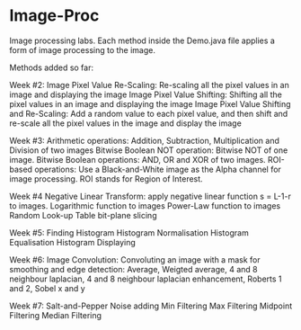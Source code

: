 # Image-Proc
Image processing labs. Each method inside the Demo.java file applies a form of image processing to the image. 

Methods added so far: 

Week #2:
Image Pixel Value Re-Scaling: Re-scaling all the pixel values in an image and displaying the image
Image Pixel Value Shifting: Shifting all the pixel values in an image and displaying the image
Image Pixel Value Shifting and Re-Scaling: Add a random value to each pixel value, and then shift and re-scale all the pixel values in the image and display the image

Week #3:
Arithmetic operations: Addition, Subtraction, Multiplication and Division of two images
Bitwise Boolean NOT operation: Bitwise NOT of one image. 
Bitwise Boolean operations: AND, OR and XOR of two images. 
ROI-based operations: Use a Black-and-White image as the Alpha channel for
image processing. ROI stands for Region of Interest. 

Week #4
Negative Linear Transform: apply negative linear function s = L-1-r to images.
Logarithmic function to images
Power-Law function to images
Random Look-up Table
bit-plane slicing

Week #5:
Finding Histogram
Histogram Normalisation
Histogram Equalisation
Histogram Displaying

Week #6:
Image Convolution: Convoluting an image with a mask for smoothing and edge
detection:
Average, Weigted average, 
4 and 8 neighbour laplacian, 
4 and 8 neighbour laplacian enhancement,
Roberts 1 and 2,
Sobel x and y

Week #7:
Salt-and-Pepper Noise adding
Min Filtering
Max Filtering
Midpoint Filtering
Median Filtering
